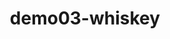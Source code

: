 ---
layout: default
category: bts
tags: ["kinect","openframeworks","flow"]
video: "https://player.vimeo.com/video/363294016?badge=0&amp;autopause=0&amp;player_id=0&amp;app_id=72231"
title: "demo03-whiskey"
thumbnail: "https://i.vimeocdn.com/video/818396897_295x166.jpg?r=pad"
---